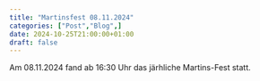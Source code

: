 ```yaml
---
title: "Martinsfest 08.11.2024"
categories: ["Post","Blog",]
date: 2024-10-25T21:00:00+01:00
draft: false
---
```


Am 08.11.2024 fand ab 16:30 Uhr das järhliche Martins-Fest statt.